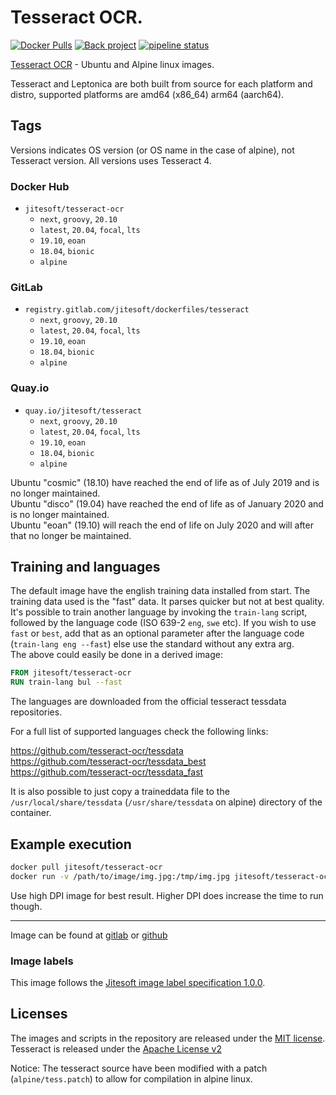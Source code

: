 # Tesseract OCR.

[![Docker Pulls](https://img.shields.io/docker/pulls/jitesoft/tesseract-ocr.svg)](https://cloud.docker.com/u/jitesoft/repository/docker/jitesoft/tesseract-ocr)
[![Back project](https://img.shields.io/badge/Open%20Collective-Tip%20the%20devs!-blue.svg)](https://opencollective.com/jitesoft-open-source)
[![pipeline status](https://gitlab.com/jitesoft/dockerfiles/tesseract/badges/master/pipeline.svg)](https://gitlab.com/jitesoft/dockerfiles/tesseract/commits/master)

[Tesseract OCR](https://github.com/tesseract-ocr/tesseract) - Ubuntu and Alpine linux images.  

Tesseract and Leptonica are both built from source for each platform and distro, supported platforms are amd64 (x86_64) arm64 (aarch64).

## Tags

Versions indicates OS version (or OS name in the case of alpine), not Tesseract version. All versions uses Tesseract 4.

### Docker Hub

* `jitesoft/tesseract-ocr`
    * `next`, `groovy`, `20.10`
    * `latest`, `20.04`, `focal`, `lts`
    * `19.10`, `eoan`
    * `18.04`, `bionic`
    * `alpine`

### GitLab

* `registry.gitlab.com/jitesoft/dockerfiles/tesseract`
    * `next`, `groovy`, `20.10`
    * `latest`, `20.04`, `focal`, `lts`
    * `19.10`, `eoan`
    * `18.04`, `bionic`
    * `alpine`

### Quay.io

* `quay.io/jitesoft/tesseract`
    * `next`, `groovy`, `20.10`
    * `latest`, `20.04`, `focal`, `lts`
    * `19.10`, `eoan`
    * `18.04`, `bionic`
    * `alpine`

Ubuntu "cosmic" (18.10) have reached the end of life as of July 2019 and is no longer maintained.  
Ubuntu "disco" (19.04) have reached the end of life as of January 2020 and is no longer maintained.  
Ubuntu "eoan" (19.10) will reach the end of life on July 2020 and will after that no longer be maintained.  

## Training and languages

The default image have the english training data installed from start. The training data used is the "fast" data. It parses quicker but not at best quality.  
It's possible to train another language by invoking the `train-lang` script, followed by the language code (ISO 639-2 `eng`, `swe` etc). If you wish to use `fast` or `best`, add that as an optional parameter after the language code (`train-lang eng --fast`) else use the standard without any extra arg.  
The above could easily be done in a derived image:

```dockerfile 
FROM jitesoft/tesseract-ocr
RUN train-lang bul --fast
```

The languages are downloaded from the official tesseract tessdata repositories.

For a full list of supported languages check the following links:

https://github.com/tesseract-ocr/tessdata  
https://github.com/tesseract-ocr/tessdata_best  
https://github.com/tesseract-ocr/tessdata_fast  

It is also possible to just copy a traineddata file to the `/usr/local/share/tessdata` (`/usr/share/tessdata` on alpine) directory of the container.

## Example execution

```bash
docker pull jitesoft/tesseract-ocr
docker run -v /path/to/image/img.jpg:/tmp/img.jpg jitesoft/tesseract-ocr /tmp/img.jpg stdout
```

Use high DPI image for best result. Higher DPI does increase the time to run though.

---

Image can be found at [gitlab](https://gitlab.com/jitesoft/dockerfiles/tesseract) or [github](https://github.com/jitesoft/docker-tesseract-ocr)

### Image labels

This image follows the [Jitesoft image label specification 1.0.0](https://gitlab.com/snippets/1866155).

## Licenses

The images and scripts in the repository are released under the [MIT license](https://gitlab.com/jitesoft/dockerfiles/tesseract/blob/master/LICENSE).  
Tesseract is released under the [Apache License v2](https://github.com/tesseract-ocr/tesseract/blob/master/LICENSE)  

Notice: The tesseract source have been modified with a patch (`alpine/tess.patch`) to allow for compilation in alpine linux.
